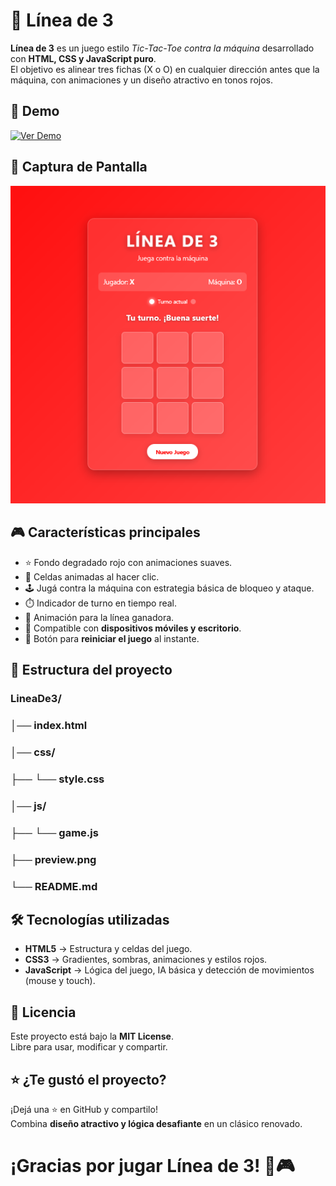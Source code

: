 # 🔴 Línea de 3

**Línea de 3** es un juego estilo *Tic-Tac-Toe contra la máquina* desarrollado con **HTML, CSS y JavaScript puro**.  
El objetivo es alinear tres fichas (X o O) en cualquier dirección antes que la máquina, con animaciones y un diseño atractivo en tonos rojos.

## 🚀 Demo
[![Ver Demo](https://img.shields.io/badge/Ver_Demo-%20-%20?style=for-the-badge&logo=github&logoColor=white&labelColor=8B0000&color=FF6347)](https://ramirezthomasalan.github.io/LineaDeTres/)

## 📸 Captura de Pantalla
![Captura del juego](preview.png)

## 🎮 Características principales

- ⭐ Fondo degradado rojo con animaciones suaves.  
- 🔴 Celdas animadas al hacer clic.  
- 🕹️ Jugá contra la máquina con estrategia básica de bloqueo y ataque.  
- ⏱️ Indicador de turno en tiempo real.  
- 🎯 Animación para la línea ganadora.  
- 📱 Compatible con **dispositivos móviles y escritorio**.  
- 🔄 Botón para **reiniciar el juego** al instante.

## 📂 Estructura del proyecto
### LineaDe3/
### │── index.html
### │── css/
### ├── └── style.css 
### │── js/
### ├── └── game.js
### ├── preview.png 
### └── README.md  

## 🛠️ Tecnologías utilizadas

- **HTML5** → Estructura y celdas del juego.  
- **CSS3** → Gradientes, sombras, animaciones y estilos rojos.  
- **JavaScript** → Lógica del juego, IA básica y detección de movimientos (mouse y touch).  

## 📝 Licencia
Este proyecto está bajo la **MIT License**.  
Libre para usar, modificar y compartir.  

## ⭐ ¿Te gustó el proyecto?
¡Dejá una ⭐ en GitHub y compartilo!  
Combina **diseño atractivo y lógica desafiante** en un clásico renovado.  

# ¡Gracias por jugar **Línea de 3**! 🔴🎮